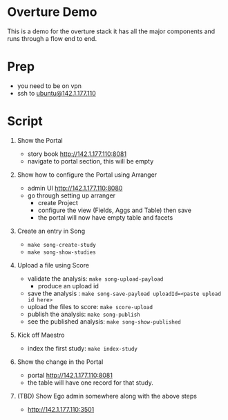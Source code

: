 # Overture Demo
This is a demo for the overture stack it has all the major components and runs through a flow end to end.

# Prep
- you need to be on vpn
- ssh to ubuntu@142.1.177.110

# Script
1. Show the Portal
    - story book http://142.1.177.110:8081
    - navigate to portal section, this will be empty
    
2. Show how to configure the Portal using Arranger
    - admin UI http://142.1.177.110:8080
    - go through setting up arranger
        - create Project
        - configure the view (Fields, Aggs and Table) then save
        - the portal will now have empty table and facets
        
3. Create an entry in Song
    - `make song-create-study`
    - `make song-show-studies`
    
4. Upload a file using Score    
    - validate the analysis: `make song-upload-payload`
        - produce an upload id 
    - save the analysis : `make song-save-payload uploadId=<paste upload id here>`
    - upload the files to score: `make score-upload`
    - publish the analysis: `make song-publish`
    - see the published analysis: `make song-show-published`
    
5. Kick off Maestro
    - index the first study: `make index-study`
    
6. Show the change in the Portal
    - portal http://142.1.177.110:8081
    - the table will have one record for that study.
    
7. (TBD) Show Ego admin somewhere along with the above steps 
    - http://142.1.177.110:3501
